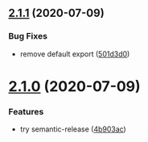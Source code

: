 ## [2.1.1](https://github.com/vitordelfino/express-handler-errors/compare/v2.1.0...v2.1.1) (2020-07-09)


### Bug Fixes

* remove default export ([501d3d0](https://github.com/vitordelfino/express-handler-errors/commit/501d3d06cffb7824795d4b71001af1694442c17c))

# [2.1.0](https://github.com/vitordelfino/express-handler-errors/compare/v2.0.6...v2.1.0) (2020-07-09)


### Features

* try semantic-release ([4b903ac](https://github.com/vitordelfino/express-handler-errors/commit/4b903ac2a1653843d5cad2f8165562b0841c1c43))
